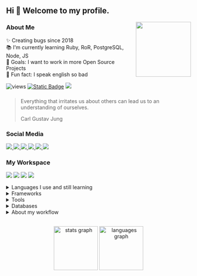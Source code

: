 ## Hi 👋 Welcome to my profile.

<right>
<img align="right" height="150" src="https://scontent.fntr10-1.fna.fbcdn.net/v/t39.30808-6/412056595_2564827930360006_784404697027580059_n.jpg?_nc_cat=100&ccb=1-7&_nc_sid=efb6e6&_nc_eui2=AeGLPo8-kZaie9w3n6bcf503NfoxAo2fZHk1-jECjZ9keVkKBYg2rWzVpEuNJAi6GBv6IUSXYICTUoWo-f-bKsH8&_nc_ohc=VV5bbomPmdEAX_gaauf&_nc_ht=scontent.fntr10-1.fna&oh=00_AfDT9tDKsrrdIDVod0jYU6lR-Rdq5CRl-B8j5FKZ1dclcw&oe=65E6B7B9"/>
</right>

### About Me
✨ Creating bugs since 2018<br>
📚 I'm currently learning Ruby, RoR, PostgreSQL, Node, JS<br>
🎯 Goals: I want to work in more Open Source Projects<br>
🎲 Fun fact: I speak english so bad

![views](https://visitor-badge.laobi.icu/badge?page_id=ldcmleo.ldcmleo)
[![Static Badge](https://img.shields.io/badge/MixiPHP-In%20Progress-orange?logo=php&logoColor=white)](https://github.com/ldcmleo/mixiphp)
[![](https://img.shields.io/badge/ldcmleo-GitLab-FC6D26?logo=gitlab&logoColor=white)](https://gitlab.com/ldcmleo19)

### 

> Everything that irritates us about others can lead us to an understanding of ourselves.
> 
> Carl Gustav Jung

<div>
  <h3>Social Media</h3>
  <a href="https://twitter.com/willy_morou">
    <img src="https://img.shields.io/static/v1?message=Twitter&logo=twitter&label=&color=1DA1F2&logoColor=white&labelColor=&style=for-the-badge" />
  </a>
  <a href="https://www.youtube.com/channel/UCUJILzZ500umbrRnmwd6fZQ">
    <img src="https://img.shields.io/static/v1?message=Youtube&logo=youtube&label=&color=FF0000&logoColor=white&labelColor=&style=for-the-badge" />
  </a>
  <a href="ldcmleo19@gmail.com">
    <img src="https://img.shields.io/static/v1?message=Gmail&logo=gmail&label=&color=D14836&logoColor=white&labelColor=&style=for-the-badge" />
  </a>
  <a href="https://www.instagram.com/willy_morou/">
    <img src="https://img.shields.io/static/v1?message=Instagram&logo=instagram&label=&color=E4405F&logoColor=white&labelColor=&style=for-the-badge" />
  </a>
  <a href="https://medium.com/@ldcmleo">
    <img src="https://img.shields.io/static/v1?message=Medium&logo=medium&label=&color=12100E&logoColor=white&labelColor=&style=for-the-badge" />
  </a>
  <a href="https://ko-fi.com/leonardocastro">
    <img src="https://img.shields.io/static/v1?message=Ko-fi&logo=ko-fi&label=&color=F16061&logoColor=white&labelColor=&style=for-the-badge" />
  </a>
</div>

### My Workspace
![](https://img.shields.io/badge/ArchCraft-94be79?logo=archlinux&logoColor=white&style=for-the-badge)
![](https://img.shields.io/badge/AMD-Ryzen%205600X-ED1C24?logo=amd&logoColor=white&style=for-the-badge)
![](https://img.shields.io/badge/RAM-16GB-0ABF53?style=for-the-badge)
![](https://img.shields.io/badge/AMD-Radeon%20RX%206600-ED1C24?logo=amd&logoColor=white&style=for-the-badge)

<details>
<summary>Languages I use and still learning</summary>
  <img src="https://img.shields.io/badge/PHP-777BB4?logo=php&logoColor=white&style=for-the-badge"/>
  <img src="https://img.shields.io/badge/Ruby-CC342D?logo=ruby&logoColor=white&style=for-the-badge"/>
  <img src="https://img.shields.io/badge/JavaScript-F7DF1E?logo=javascript&logoColor=black&style=for-the-badge"/>
  <img src="https://img.shields.io/badge/JAVA-c4403f?style=for-the-badge"/>
  <img src="https://img.shields.io/badge/Kotlin-7F52FF?logo=kotlin&logoColor=white&style=for-the-badge"/>
  <img src="https://img.shields.io/badge/Lua-2C2D72?logo=lua&logoColor=white&style=for-the-badge"/>
  <img src="https://img.shields.io/badge/GNU%20Bash-4EAA25?logo=gnubash&logoColor=white&style=for-the-badge"/>
  <img src="https://img.shields.io/badge/CSS3-1572B6?logo=css3&logoColor=white&style=for-the-badge"/>
  <img src="https://img.shields.io/badge/HTML5-E34F26?logo=html5&logoColor=white&style=for-the-badge"/>
</details>

<details>
  <summary>Frameworks</summary>
  <img src="https://img.shields.io/badge/Laravel-FF2D20?logo=laravel&logoColor=white&style=for-the-badge"/>
  <img src="https://img.shields.io/badge/Ruby%20on%20Rails-CC0000?logo=rubyonrails&logoColor=white&style=for-the-badge"/>
  <img src="https://img.shields.io/badge/Tailwind%20CSS-06B6D4?logo=tailwindcss&logoColor=white&style=for-the-badge"/>
</details>

<details>
  <summary>Tools</summary>
  <img src="https://img.shields.io/badge/Git-F05032?logo=git&logoColor=white&style=for-the-badge" />
  <img src="https://img.shields.io/badge/Docker-2496ED?logo=docker&logoColor=white&style=for-the-badge" />
  <img src="https://img.shields.io/badge/RubyGems-CC342D?logo=rubygems&logoColor=white&style=for-the-badge" />
  <img src="https://img.shields.io/badge/Node.js-339933?logo=nodedotjs&logoColor=white&style=for-the-badge" />
  <img src="https://img.shields.io/badge/npm-CB3837?logo=npm&logoColor=white&style=for-the-badge" />
  <img src="https://img.shields.io/badge/jQuery-0769AD?logo=jquery&logoColor=white&style=for-the-badge" />
</details>

<details>
  <summary>Databases</summary>
  <img src="https://img.shields.io/badge/MariaDB-003545?logo=mariadb&logoColor=white&style=for-the-badge" />
  <img src="https://img.shields.io/badge/PostgreSQL-4169E1?logo=postgresql&logoColor=white&style=for-the-badge" />
  <img src="https://img.shields.io/badge/Redis-DC382D?logo=redis&logoColor=white&style=for-the-badge" />
</details>

<details>
  <summary>About my workflow</summary>
  <h3>Common Text Editors I use</h3>
  <img src="https://img.shields.io/badge/Visual%20Studio%20Code-007ACC?logo=visualstudiocode&logoColor=white&style=for-the-badge" />
  <img src="https://img.shields.io/badge/Vim-019733?logo=vim&logoColor=white&style=for-the-badge" />
  <h3>Favorite Browsers</h3>
  <img src="https://img.shields.io/badge/Google%20Chrome-4285F4?logo=googlechrome&logoColor=white&style=for-the-badge" />
  <img src="https://img.shields.io/badge/Firefox-FF7139?logo=firefoxbrowser&logoColor=white&style=for-the-badge" />
  <h3>Other Programs I normally use</h3>
  <img src="https://img.shields.io/badge/Godot%20Engine-478CBF?logo=godotengine&logoColor=white&style=for-the-badge" />
  <img src="https://img.shields.io/badge/Blender-F5792A?logo=blender&logoColor=white&style=for-the-badge" />
  <img src="https://img.shields.io/badge/Inkscape-000000?logo=inkscape&logoColor=white&style=for-the-badge" />
</details>

##

<div align="center">
  <img src="https://github-readme-stats.vercel.app/api?username=ldcmleo&hide_title=false&hide_rank=true&show_icons=true&include_all_commits=true&count_private=true&disable_animations=false&theme=tokyonight&locale=en&hide_border=true&order=1" height="120" alt="stats graph"  />
  <img src="https://github-readme-stats.vercel.app/api/top-langs?username=ldcmleo&locale=en&hide_title=false&layout=compact&card_width=320&langs_count=5&theme=tokyonight&hide_border=true&order=2" height="120" alt="languages graph"  />
</div>
